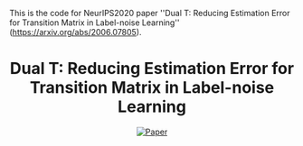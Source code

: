 This is the code for NeurIPS2020 paper ''Dual T: Reducing Estimation Error for Transition Matrix in Label-noise Learning'' (https://arxiv.org/abs/2006.07805).
<div align="center">   
  
# Dual T: Reducing Estimation Error for Transition Matrix in Label-noise Learning
[![Paper](https://img.shields.io/badge/NeuripsIPS21-green)](https://proceedings.neurips.cc/paper/2020/file/512c5cad6c37edb98ae91c8a76c3a291-Paper.pdf)

</div>
